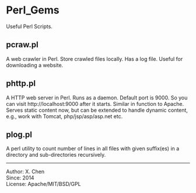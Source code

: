 Perl_Gems
=========

Useful Perl Scripts.

pcraw.pl 
--------
A web crawler in Perl. Store crawled files locally. Has a log file. Useful for downloading a website.

phttp.pl
--------
A HTTP web server in Perl. Runs as a daemon. Default port is 9000. So you can visit http://localhost:9000 after it starts. Similar in function to Apache. Serves static content now, but can be extended to handle dynamic content, e.g., work with Tomcat, php/jsp/asp/asp.net etc.

plog.pl
-------
A perl utility to count number of lines in all files with given suffix(es) in a directory and sub-directories recursively.

-----
Author: X. Chen  
Since: 2014  
License: Apache/MIT/BSD/GPL
